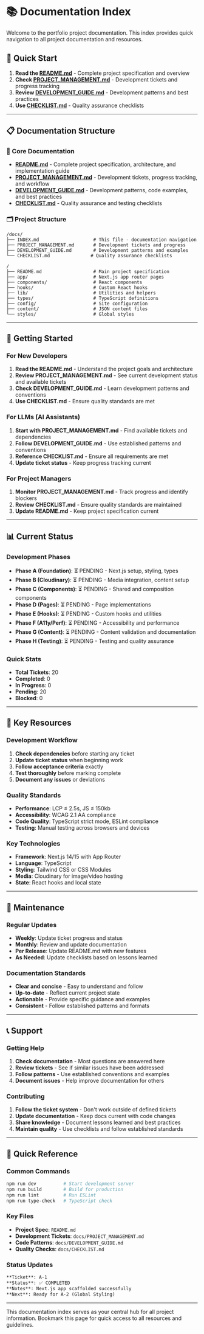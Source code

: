 # 📚 Documentation Index

Welcome to the portfolio project documentation. This index provides quick navigation to all project documentation and resources.

## 🎯 Quick Start

1. **Read the [README.md](../README.md)** - Complete project specification and overview
2. **Check [PROJECT_MANAGEMENT.md](./PROJECT_MANAGEMENT.md)** - Development tickets and progress tracking
3. **Review [DEVELOPMENT_GUIDE.md](./DEVELOPMENT_GUIDE.md)** - Development patterns and best practices
4. **Use [CHECKLIST.md](./CHECKLIST.md)** - Quality assurance checklists

---

## 📋 Documentation Structure

### 📖 Core Documentation
- **[README.md](../README.md)** - Complete project specification, architecture, and implementation guide
- **[PROJECT_MANAGEMENT.md](./PROJECT_MANAGEMENT.md)** - Development tickets, progress tracking, and workflow
- **[DEVELOPMENT_GUIDE.md](./DEVELOPMENT_GUIDE.md)** - Development patterns, code examples, and best practices
- **[CHECKLIST.md](./CHECKLIST.md)** - Quality assurance and testing checklists

### 🗂️ Project Structure
```
/docs/
├── INDEX.md                    # This file - documentation navigation
├── PROJECT_MANAGEMENT.md       # Development tickets and progress
├── DEVELOPMENT_GUIDE.md        # Development patterns and examples
└── CHECKLIST.md               # Quality assurance checklists

/
├── README.md                   # Main project specification
├── app/                        # Next.js app router pages
├── components/                 # React components
├── hooks/                      # Custom React hooks
├── lib/                        # Utilities and helpers
├── types/                      # TypeScript definitions
├── config/                     # Site configuration
├── content/                    # JSON content files
└── styles/                     # Global styles
```

---

## 🚀 Getting Started

### For New Developers
1. **Read the README.md** - Understand the project goals and architecture
2. **Review PROJECT_MANAGEMENT.md** - See current development status and available tickets
3. **Check DEVELOPMENT_GUIDE.md** - Learn development patterns and conventions
4. **Use CHECKLIST.md** - Ensure quality standards are met

### For LLMs (AI Assistants)
1. **Start with PROJECT_MANAGEMENT.md** - Find available tickets and dependencies
2. **Follow DEVELOPMENT_GUIDE.md** - Use established patterns and conventions
3. **Reference CHECKLIST.md** - Ensure all requirements are met
4. **Update ticket status** - Keep progress tracking current

### For Project Managers
1. **Monitor PROJECT_MANAGEMENT.md** - Track progress and identify blockers
2. **Review CHECKLIST.md** - Ensure quality standards are maintained
3. **Update README.md** - Keep project specification current

---

## 📊 Current Status

### Development Phases
- **Phase A (Foundation)**: ⏳ PENDING - Next.js setup, styling, types
- **Phase B (Cloudinary)**: ⏳ PENDING - Media integration, content setup
- **Phase C (Components)**: ⏳ PENDING - Shared and composition components
- **Phase D (Pages)**: ⏳ PENDING - Page implementations
- **Phase E (Hooks)**: ⏳ PENDING - Custom hooks and utilities
- **Phase F (A11y/Perf)**: ⏳ PENDING - Accessibility and performance
- **Phase G (Content)**: ⏳ PENDING - Content validation and documentation
- **Phase H (Testing)**: ⏳ PENDING - Testing and quality assurance

### Quick Stats
- **Total Tickets**: 20
- **Completed**: 0
- **In Progress**: 0
- **Pending**: 20
- **Blocked**: 0

---

## 🎯 Key Resources

### Development Workflow
1. **Check dependencies** before starting any ticket
2. **Update ticket status** when beginning work
3. **Follow acceptance criteria** exactly
4. **Test thoroughly** before marking complete
5. **Document any issues** or deviations

### Quality Standards
- **Performance**: LCP ≤ 2.5s, JS ≤ 150kb
- **Accessibility**: WCAG 2.1 AA compliance
- **Code Quality**: TypeScript strict mode, ESLint compliance
- **Testing**: Manual testing across browsers and devices

### Key Technologies
- **Framework**: Next.js 14/15 with App Router
- **Language**: TypeScript
- **Styling**: Tailwind CSS or CSS Modules
- **Media**: Cloudinary for image/video hosting
- **State**: React hooks and local state

---

## 🔄 Maintenance

### Regular Updates
- **Weekly**: Update ticket progress and status
- **Monthly**: Review and update documentation
- **Per Release**: Update README.md with new features
- **As Needed**: Update checklists based on lessons learned

### Documentation Standards
- **Clear and concise** - Easy to understand and follow
- **Up-to-date** - Reflect current project state
- **Actionable** - Provide specific guidance and examples
- **Consistent** - Follow established patterns and formats

---

## 📞 Support

### Getting Help
1. **Check documentation** - Most questions are answered here
2. **Review tickets** - See if similar issues have been addressed
3. **Follow patterns** - Use established conventions and examples
4. **Document issues** - Help improve documentation for others

### Contributing
1. **Follow the ticket system** - Don't work outside of defined tickets
2. **Update documentation** - Keep docs current with code changes
3. **Share knowledge** - Document lessons learned and best practices
4. **Maintain quality** - Use checklists and follow established standards

---

## 📝 Quick Reference

### Common Commands
```bash
npm run dev          # Start development server
npm run build        # Build for production
npm run lint         # Run ESLint
npm run type-check   # TypeScript check
```

### Key Files
- **Project Spec**: `README.md`
- **Development Tickets**: `docs/PROJECT_MANAGEMENT.md`
- **Code Patterns**: `docs/DEVELOPMENT_GUIDE.md`
- **Quality Checks**: `docs/CHECKLIST.md`

### Status Updates
```markdown
**Ticket**: A-1
**Status**: ✅ COMPLETED
**Notes**: Next.js app scaffolded successfully
**Next**: Ready for A-2 (Global Styling)
```

---

This documentation index serves as your central hub for all project information. Bookmark this page for quick access to all resources and guidelines.
